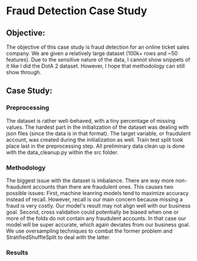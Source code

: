 # Fraud Detection Case Study

## Objective:
The objective of this case study is fraud detection for an online ticket sales company. We are given a relatively large dataset (100k+ rows and ~50 features). Due to the sensitive nature of the data, I cannot show snippets of it like I did the DotA 2 dataset. However, I hope that methodology can still show through.

## Case Study:
### Preprocessing
The dataset is rather well-behaved, with a tiny percentage of missing values. The hardest part in the initialization of the dataset was dealing with json files (since the data is in that format). The target variable, or fraudulent account, was created during the initialization as well. Train test split took place last in the preprocessing step. All preliminary data clean up is done with the data_cleanup.py within the src folder.

### Methodology
The biggest issue with the dataset is imbalance. There are way more non-fraudulent accounts than there are fraudulent ones. This causes two possible issues: First, machine leanring models tend to maximize accuracy instead of recall. However, recall is our main concern because missing a fraud is very costly. Our model's result may not align well with our business goal. Second, cross validation could potentially be biased when one or more of the folds do not contain any fraudulent accounts. In that case our model will be super accurate, which again deviates from our business goal. We use oversampling techniques to combat the former problem and StratifiedShuffleSplit to deal with the latter.

### Results
